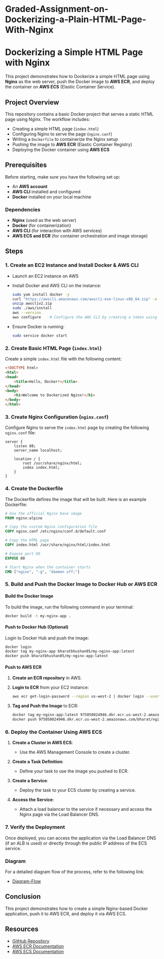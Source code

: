 # Graded-Assignment-on-Dockerizing-a-Plain-HTML-Page-With-Nginx

# Dockerizing a Simple HTML Page with Nginx

This project demonstrates how to Dockerize a simple HTML page using **Nginx** as the web server, push the Docker image to **AWS ECR**, and deploy the container on **AWS ECS** (Elastic Container Service).

## Project Overview

This repository contains a basic Docker project that serves a static HTML page using Nginx. The workflow includes:

- Creating a simple HTML page (`index.html`)
- Configuring Nginx to serve the page (`nginx.conf`)
- Writing a `Dockerfile` to containerize the Nginx setup
- Pushing the image to **AWS ECR** (Elastic Container Registry)
- Deploying the Docker container using **AWS ECS**

## Prerequisites

Before starting, make sure you have the following set up:

- An **AWS account**
- **AWS CLI** installed and configured
- **Docker** installed on your local machine

### Dependencies

- **Nginx** (used as the web server)
- **Docker** (for containerization)
- **AWS CLI** (for interaction with AWS services)
- **AWS ECS and ECR** (for container orchestration and image storage)

## Steps

### 1. Create an EC2 Instance and Install Docker & AWS CLI

- Launch an EC2 instance on AWS
- Install Docker and AWS CLI on the instance:

  ```bash
  sudo yum install docker -y
  curl "https://awscli.amazonaws.com/awscli-exe-linux-x86_64.zip" -o "awscliv2.zip"
  unzip awscliv2.zip
  sudo ./aws/install
  aws --version
  aws configure    # Configure the AWS CLI by creating a token using IAM
  ```

- Ensure Docker is running:

  ```bash
  sudo service docker start
  ```

### 2. Create Basic HTML Page (`index.html`)

Create a simple `index.html` file with the following content:

```html
<!DOCTYPE html>
<html>
<head>
    <title>Hello, Docker!</title>
</head>
<body>
    <h1>Welcome to Dockerized Nginx!</h1>
</body>
</html>
```

### 3. Create Nginx Configuration (`nginx.conf`)

Configure Nginx to serve the `index.html` page by creating the following `nginx.conf` file:

```nginx
server {
    listen 80;
    server_name localhost;

    location / {
        root /usr/share/nginx/html;
        index index.html;
    }
}
```

### 4. Create the Dockerfile

The Dockerfile defines the image that will be built. Here is an example Dockerfile:

```Dockerfile
# Use the official Nginx base image
FROM nginx:alpine

# Copy the custom Nginx configuration file
COPY nginx.conf /etc/nginx/conf.d/default.conf

# Copy the HTML page
COPY index.html /usr/share/nginx/html/index.html

# Expose port 80
EXPOSE 80

# Start Nginx when the container starts
CMD ["nginx", "-g", "daemon off;"]
```

### 5. Build and Push the Docker Image to Docker Hub or AWS ECR

#### Build the Docker Image

To build the image, run the following command in your terminal:

```bash
docker build -t my-nginx-app .
```

#### Push to Docker Hub (Optional)

Login to Docker Hub and push the image:

```bash
docker login
docker tag my-nginx-app bharatbhushan05/my-nginx-app:latest
docker push bharatbhushan05/my-nginx-app:latest
```

#### Push to AWS ECR

1. **Create an ECR repository** in AWS.

2. **Login to ECR** from your EC2 instance:

   ```bash
   aws ecr get-login-password --region us-west-2 | docker login --username AWS --password-stdin 975050024946.dkr.ecr.us-west-2.amazonaws.com
   ```

3. **Tag and Push the Image** to ECR:

   ```bash
   docker tag my-nginx-app:latest 975050024946.dkr.ecr.us-west-2.amazonaws.com/bharat/nginx:latest
   docker push 975050024946.dkr.ecr.us-west-2.amazonaws.com/bharat/nginx:latest
   ```

### 6. Deploy the Container Using AWS ECS

1. **Create a Cluster in AWS ECS**:
   - Use the AWS Management Console to create a cluster.

2. **Create a Task Definition**:
   - Define your task to use the image you pushed to ECR.

3. **Create a Service**:
   - Deploy the task to your ECS cluster by creating a service.

4. **Access the Service**:
   - Attach a load balancer to the service if necessary and access the Nginx page via the Load Balancer DNS.

### 7. Verify the Deployment

Once deployed, you can access the application via the Load Balancer DNS (if an ALB is used) or directly through the public IP address of the ECS service.

### Diagram

For a detailed diagram flow of the process, refer to the following link:

- [Diagram-Flow](https://app.eraser.io/workspace/H2FgUXbU9GDuCkIien6E?origin=share)

## Conclusion

This project demonstrates how to create a simple Nginx-based Docker application, push it to AWS ECR, and deploy it via AWS ECS.

## Resources

- [GitHub Repository](https://github.com/devops-bharat05/Dockerizing-HTML)
- [AWS ECR Documentation](https://docs.aws.amazon.com/AmazonECR/latest/userguide/what-is-ecr.html)
- [AWS ECS Documentation](https://docs.aws.amazon.com/AmazonECS/latest/developerguide/Welcome.html)
